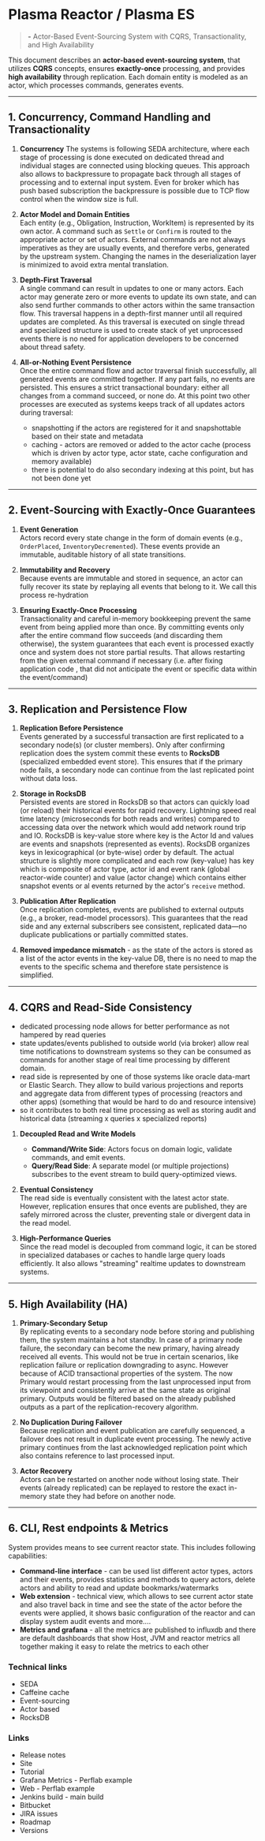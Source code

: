 # Plasma Reactor / Plasma ES

>__**-**__ Actor-Based Event-Sourcing System with CQRS, Transactionality, and High Availability

This document describes an **actor-based event-sourcing system**, that utilizes **CQRS** concepts, ensures **exactly-once** processing, and provides **high availability** through replication. 
Each domain entity is modeled as an actor, which processes commands, generates events.

---

## 1. Concurrency, Command Handling and Transactionality
1. **Concurrency**
   The systems is following SEDA architecture, where each stage of processing is done executed on dedicated thread and individual stages are connected using blocking queues. 
   This approach also allows to backpressure to propagate back through all stages of processing and to external input system. 
   Even for broker which has push based subscription the backpressure is possible due to TCP flow control when the window size is full.

2. **Actor Model and Domain Entities**  
   Each entity (e.g., Obligation, Instruction, WorkItem) is represented by its own actor. A command such as `Settle` or `Confirm` is routed to the appropriate actor or set of actors.
   External commands are not always imperatives as they are usually events, and therefore verbs, generated by the upstream system. Changing the names in the deserialization layer is minimized to avoid extra mental translation.

3. **Depth-First Traversal**  
   A single command can result in updates to one or many actors. Each actor may generate zero or more events to update its own state, and can also send further commands to other actors within the same transaction flow. 
   This traversal happens in a depth-first manner until all required updates are completed. 
   As this traversal is executed on single thread and specialized structure is used to create stack of yet unprocessed events there is no need for application developers to be concerned about thread safety.

4. **All-or-Nothing Event Persistence**  
   Once the entire command flow and actor traversal finish successfully, all generated events are committed together. If any part fails, no events are persisted. This ensures a strict transactional boundary: either all changes from a command succeed, or none do.
   At this point two other processes are executed as systems keeps track of all updates actors during traversal:
   - snapshotting if the actors are registered for it and snapshottable based on their state and metadata
   - caching - actors are removed or added to the actor cache (process which is driven by actor type, actor state, cache configuration and memory available)
   - there is potential to do also secondary indexing at this point, but has not been done yet

---

## 2. Event-Sourcing with Exactly-Once Guarantees

1. **Event Generation**  
   Actors record every state change in the form of domain events (e.g., `OrderPlaced`, `InventoryDecremented`). These events provide an immutable, auditable history of all state transitions.

2. **Immutability and Recovery**  
   Because events are immutable and stored in sequence, an actor can fully recover its state by replaying all events that belong to it. We call this process re-hydration 

3. **Ensuring Exactly-Once Processing**  
   Transactionality and careful in-memory bookkeeping prevent the same event from being applied more than once. By committing events only after the entire command flow succeeds (and discarding them otherwise), the system guarantees that each event is processed exactly once and system does not store partial results.
   That allows restarting from the given external command if necessary (i.e. after fixing application code , that did not anticipate the event or specific data within the event/command)

---

## 3. Replication and Persistence Flow

1. **Replication Before Persistence**  
   Events generated by a successful transaction are first replicated to a secondary node(s) (or cluster members). Only after confirming replication does the system commit these events to **RocksDB** (specialized embedded event store).
   This ensures that if the primary node fails, a secondary node can continue from the last replicated point without data loss.

2. **Storage in RocksDB**  
   Persisted events are stored in RocksDB so that actors can quickly load (or reload) their historical events for rapid recovery. 
   Lightning speed real time latency (microseconds for both reads and writes) compared to accessing data over the network which would add network round trip and IO.
   RocksDB is key-value store where key is the Actor Id and values are events and snapshots (represented as events). RocksDB organizes keys in lexicographical (or byte-wise) order by default.
   The actual structure is slightly more complicated  and each row (key-value) has key which is composite of actor type, actor id and event rank (global reactor-wide counter) and value (actor change) which contains either snapshot events or al events returned by the actor's `receive` method.

3. **Publication After Replication**  
   Once replication completes, events are published to external outputs (e.g., a broker, read-model processors). This guarantees that the read side and any external subscribers see consistent, replicated data—no duplicate publications or partially committed states.

4. **Removed impedance mismatch** - as the state of the actors is stored as a list of the actor events in the key-value DB, there is no need to map the events to the specific schema and therefore state persistence is simplified. 

---

## 4. CQRS and Read-Side Consistency

- dedicated processing node allows for better performance as not hampered by read queries
- state updates/events published to outside world (via broker) allow real time notifications to downstream systems so they can be consumed as commands for another stage of real time processing by different domain.
- read side is represented by one of those systems like oracle data-mart or Elastic Search. They allow to build various projections and reports and aggregate data from different types of processing (reactors and other apps)
  (something that would be hard to do and resource intensive)
- so it contributes to both real time processing as well as storing audit and historical data (streaming x queries x specialized reports)


1. **Decoupled Read and Write Models**  
   - **Command/Write Side**: Actors focus on domain logic, validate commands, and emit events.  
   - **Query/Read Side**: A separate model (or multiple projections) subscribes to the event stream to build query-optimized views.

2. **Eventual Consistency**  
   The read side is eventually consistent with the latest actor state. However, replication ensures that once events are published, they are safely mirrored across the cluster, preventing stale or divergent data in the read model.

3. **High-Performance Queries**  
   Since the read model is decoupled from command logic, it can be stored in specialized databases or caches to handle large query loads efficiently. It also allows "streaming" realtime updates to downstream systems.

---

## 5. High Availability (HA)

1. **Primary-Secondary Setup**  
   By replicating events to a secondary node before storing and publishing them, the system maintains a hot standby. In case of a primary node failure, the secondary can become the new primary, having already received all events.
   This would not be true in certain scenarios, like replication failure or replication downgrading to async. However because of ACID transactional properties of the system. The now Primary would restart processing from the last unprocessed input from its viewpoint and consistently arrive at the same state as original primary.
   Outputs would be filtered based on the already published outputs as a part of the replication-recovery algorithm.

2. **No Duplication During Failover**  
   Because replication and event publication are carefully sequenced, a failover does not result in duplicate event processing. The newly active primary continues from the last acknowledged replication point which also contains reference to last processed input.

3. **Actor Recovery**  
   Actors can be restarted on another node without losing state. Their events (already replicated) can be replayed to restore the exact in-memory state they had before on another node.

---

## 6. CLI, Rest endpoints & Metrics
System provides means to see current reactor state. This includes following capabilities:
- **Command-line interface** - can be used list different actor types, actors and their events, provides statistics and methods to query actors, delete actors and ability to read and update bookmarks/watermarks
- **Web extension** - technical view, which allows to see current actor state and also travel back in time and see the state of the actor before the events were applied, it shows basic configuration of the reactor and can display system audit events and more....
- **Metrics and grafana** - all the metrics are published to influxdb and there are default dashboards that show Host, JVM and reactor metrics all together making it easy to relate the metrics to each other 


### Technical links
- SEDA
- Caffeine cache
- Event-sourcing
- Actor based
- RocksDB



### Links
- Release notes
- Site
- Tutorial
- Grafana Metrics - Perflab example
- Web - Perflab example
- Jenkins build - main build
- Bitbucket
- JIRA issues
- Roadmap
- Versions

